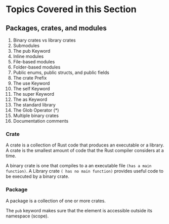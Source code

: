 # Topics Covered in this Section

## Packages, crates, and modules

1. Binary crates vs library crates
2. Submodules
3. The pub Keyword
4. Inline modules
5. File-based modules
6. Folder-based modules
7. Public enums, public structs, and public fields
8. The crate Prefix
9. The use Keyword
10. The self Keyword
11. The super Keyword
12. The as Keyword
13. The standard library
14. The Glob Operator (*)
15. Multiple binary crates
16. Documentation comments


### Crate
A crate is a collection of Rust code that produces an executable or a library.
A crate is the smallest amount of code that the Rust compiler considers at a time.

A binary crate is one that compiles to a an executable file `(has a main function)`.
A Library crate `( has no main function)` provides useful code to be executed by a binary crate.

### Package
A package is a collection of one or more crates.


The `pub` keyword makes sure that the element is accessible outside its namespace (scope).